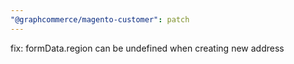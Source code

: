 ```yaml
---
"@graphcommerce/magento-customer": patch
---
```


fix: formData.region can be undefined when creating new address
